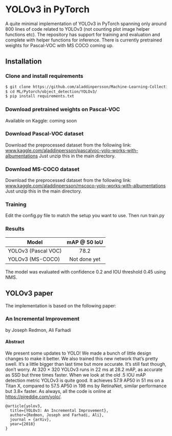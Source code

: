 # YOLOv3 in PyTorch
A quite minimal implementation of YOLOv3 in PyTorch spanning only around 800 lines of code related to YOLOv3 (not counting plot image helper functions etc). The repository has support for training and evaluation and complete with helper functions for inference. There is currently pretrained weights for Pascal-VOC with MS COCO coming up. 

## Installation

### Clone and install requirements
```bash
$ git clone https://github.com/aladdinpersson/Machine-Learning-Collection
$ cd ML/Pytorch/object_detection/YOLOv3/
$ pip install requirements.txt
```
### Download pretrained weights on Pascal-VOC
Available on Kaggle: coming soon

### Download Pascal-VOC dataset
Download the preprocessed dataset from the following link: www.kaggle.com/aladdinpersson/pascalvoc-yolo-works-with-albumentations
Just unzip this in the main directory.

### Download MS-COCO dataset
Download the preprocessed dataset from the following link: www.kaggle.com/aladdinpersson/mscoco-yolo-works-with-albumentations
Just unzip this in the main directory.

### Training
Edit the config.py file to match the setup you want to use. Then run train.py

### Results
| Model                   | mAP @ 50 IoU |
| ----------------------- |:-----------------:|
| YOLOv3 (Pascal VOC) 	  | 78.2              |
| YOLOv3 (MS-COCO)        | Not done yet      |

The model was evaluated with confidence 0.2 and IOU threshold 0.45 using NMS.

## YOLOv3 paper 
The implementation is based on the following paper:

### An Incremental Improvement 
by Joseph Redmon, Ali Farhadi

#### Abstract
We present some updates to YOLO! We made a bunch of little design changes to make it better. We also trained this new network that’s pretty swell. It’s a little bigger than last time but more accurate. It’s still fast though, don’t worry. At 320 × 320 YOLOv3 runs in 22 ms at 28.2 mAP, as accurate as SSD but three times faster. When we look at the old .5 IOU mAP detection metric YOLOv3 is quite good. It achieves 57.9 AP50 in 51 ms on a Titan X, compared to 57.5 AP50 in 198 ms by RetinaNet, similar performance but 3.8× faster. As always, all the code is online at https://pjreddie.com/yolo/.

```
@article{yolov3,
  title={YOLOv3: An Incremental Improvement},
  author={Redmon, Joseph and Farhadi, Ali},
  journal = {arXiv},
  year={2018}
}
```